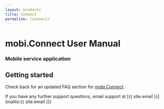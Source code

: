 ```yaml
---
layout: products
title: Connect
permalink: /connect/
---
```


# mobi.Connect User Manual

### Mobile service application

## Getting started

Check back for an updated FAQ section for [mobi.Connect](https://www.mobicorp.com/products/mobile-service-application-mobiconnect/).  

If you have any further support questions, email support at [{{ site.email }}](mailto:{{ site.email }}) 
